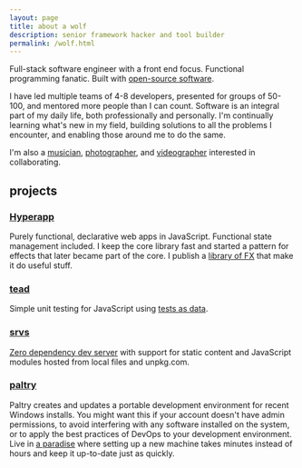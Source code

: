 ```yaml
---
layout: page
title: about a wolf
description: senior framework hacker and tool builder
permalink: /wolf.html
---
```


Full-stack software engineer with a front end focus. Functional programming fanatic. Built with [open-source software](https://github.com/okwolf).

I have led multiple teams of 4-8 developers, presented for groups of 50-100, and mentored more people than I can count. Software is an integral part of my daily life, both professionally and personally. I'm continually learning what's new in my field, building solutions to all the problems I encounter, and enabling those around me to do the same.

I'm also a [musician](https://www.gardenelectric.band), [photographer](https://instagram.com/okwolfgang), and [videographer](https://www.barelyfunctional.dev) interested in collaborating.

## projects

### [Hyperapp](https://hyperapp.dev)

Purely functional, declarative web apps in JavaScript. Functional state management included. I keep the core library fast and started a pattern for effects that later became part of the core. I publish a [library of FX](https://github.com/okwolf/hyperapp-fx) that make it do useful stuff.

### [tead](https://github.com/teadjs/tead)

Simple unit testing for JavaScript using [tests as data](/ban-software-defects#enter-tests-asdata).

### [srvs](https://github.com/okwolf/srvs)

[Zero dependency dev server](/humble-hosting) with support for static content and JavaScript modules hosted from local files and unpkg.com.

### [paltry](https://github.com/paltry/paltry)

Paltry creates and updates a portable development environment for recent Windows installs. You might want this if your account doesn't have admin permissions, to avoid interfering with any software installed on the system, or to apply the best practices of DevOps to your development environment. Live in [a paradise](/a-paltry-paradise) where setting up a new machine takes minutes instead of hours and keep it up-to-date just as quickly.
